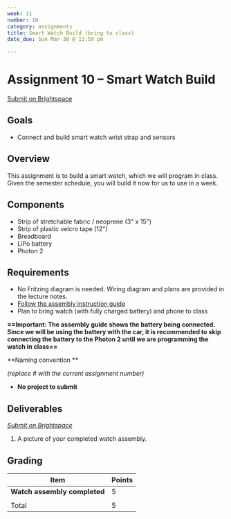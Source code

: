 ```yaml
---
week: 11
number: 10
category: assignments
title: Smart Watch Build (bring to class)
date_due: Sun Mar 30 @ 11:59 pm

---
```

Assignment 10 – Smart Watch Build
============================

[Submit on Brightspace](https://brightspace.usc.edu/)

Goals
-----

-   Connect and build smart watch wrist strap and sensors

## Overview

This assignment is to build a smart watch, which we will program in class. Given the semester schedule, you will build it now for us to use in a week.

## Components

-    Strip of stretchable fabric / neoprene (3" x 15")
-    Strip of plastic velcro tape (12")
-    Breadboard
-    LiPo battery
-    Photon 2

## Requirements

-   No Fritzing diagram is needed. Wiring diagram and plans are provided in the
    lecture notes.
-   [Follow the assembly instruction guide](guide_build_watch)
-   Plan to bring watch (with fully charged battery) and phone to class

**==Important: The assembly guide shows the battery being connected. Since we will be using the battery with the car, it is recommended to skip connecting the battery to the Photon 2 until we are programming the watch in class==**

**Naming convention **

*(replace \# with the current assignment number)*

-   **No project to submit**

Deliverables
------------

*[Submit on Brightspace](https://brightspace.usc.edu)*


1. A picture of your completed watch assembly.



Grading
-------

| Item                         | Points |
| ---------------------------- | ------ |
| **Watch assembly completed** | 5      |
|                              |        |
| Total                        | 5      |